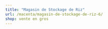 ```yaml
---
title: "Magasin de Stockage de Riz"
url: /macenta/magasin-de-stockage-de-riz-6/
shop: vente en gros
---
```

